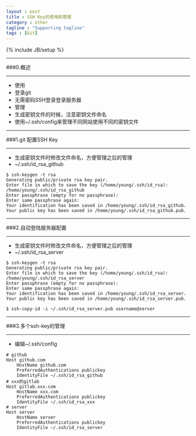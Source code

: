 ```yaml
---
layout : post
title : SSH Key的使用和管理
category : other
tagline : "Supporting tagline"
tags : [Git]
---
```

{% include JB/setup %}

***
###0.概述
***
* 使用
 * 登录git
 * 无需密码SSH登录登录服务器
* 管理
 * 生成密钥文件的时候，注意密钥文件命名
 * 使用~/.ssh/config来管理不同网站使用不同的密钥文件

***
###1.git 配置SSH Key
***

* 生成密钥文件时修改文件命名，方便管理之后的管理
 * ~/.ssh/id_rsa_github

```
$ ssh-keygen -t rsa
Generating public/private rsa key pair.
Enter file in which to save the key (/home/young/.ssh/id_rsa): /home/young/.ssh/id_rsa_github
Enter passphrase (empty for no passphrase): 
Enter same passphrase again: 
Your identification has been saved in /home/young/.ssh/id_rsa_github.
Your public key has been saved in /home/young/.ssh/id_rsa_github.pub.
```

***
###2.自动登陆服务器配置
***

* 生成密钥文件时修改文件命名，方便管理之后的管理
 * ~/.ssh/id_rsa_server

```
$ ssh-keygen -t rsa
Generating public/private rsa key pair.
Enter file in which to save the key (/home/young/.ssh/id_rsa): /home/young/.ssh/id_rsa_server 
Enter passphrase (empty for no passphrase): 
Enter same passphrase again: 
Your identification has been saved in /home/young/.ssh/id_rsa_server.
Your public key has been saved in /home/young/.ssh/id_rsa_server.pub.

$ ssh-copy-id -i ~/.ssh/id_rsa_server.pub username@server
```
***
###3.多个ssh-key的管理
***
* 编辑~/.ssh/config

```
# github
Host github.com
    HostName github.com
    PreferredAuthentications publickey
    IdentityFile ~/.ssh/id_rsa_github
# xxx的gitlab 
Host gitlab.xxx.com
    HostName xxx.com
    PreferredAuthentications publickey
    IdentityFile ~/.ssh/id_rsa_xxx
# server 
Host server 
    HostName server
    PreferredAuthentications publickey
    IdentityFile ~/.ssh/id_rsa_server
```
